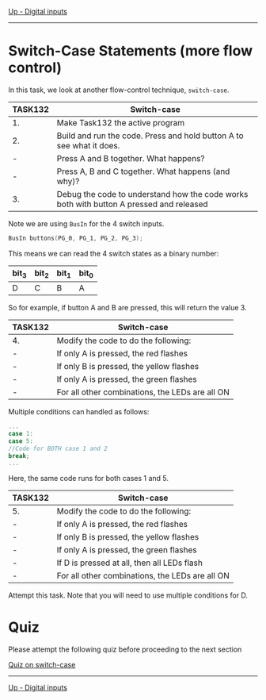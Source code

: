 [Up - Digital inputs](Digital_Inputs_1.md)

--- 

# Switch-Case Statements (more flow control)
In this task, we look at another flow-control technique, `switch-case`. 

| TASK132 | Switch-case |
| --- | --- |
| 1. | Make Task132 the active program |
| 2. | Build and run the code. Press and hold button A to see what it does. |
| - | Press A and B together. What happens? |
| - | Press A, B and C together. What happens (and why)? |
| 3. | Debug the code to understand how the code works both with button A pressed and released |

Note we are using `BusIn` for the 4 switch inputs.

```C++
BusIn buttons(PG_0, PG_1, PG_2, PG_3);
```

This means we can read the 4 switch states as a binary number:

| bit<sub>3</sub> | bit<sub>2</sub> | bit<sub>1</sub> | bit<sub>0</sub> |
| --- | --- | --- | --- | 
|  D  |  C  |  B  |  A  |

So for example, if button A and B are pressed, this will return the value 3.

| TASK132 | Switch-case |
| --- | --- |
| 4. | Modify the code to do the following: |
| -  | If only A is pressed, the red flashes |
| -  | If only B is pressed, the yellow flashes |
| -  | If only A is pressed, the green flashes |
| -  | For all other combinations, the LEDs are all ON |

Multiple conditions can handled as follows:

```C++
...
case 1:
case 5:
//Code for BOTH case 1 and 2
break;
...
```

Here, the same code runs for both cases 1 and 5.

| TASK132 | Switch-case |
| --- | --- |
| 5. | Modify the code to do the following: |
| -  | If only A is pressed, the red flashes |
| -  | If only B is pressed, the yellow flashes |
| -  | If only A is pressed, the green flashes |
| -  | If D is pressed at all, then all LEDs flash
| -  | For all other combinations, the LEDs are all ON |


Attempt this task. Note that you will need to use multiple conditions for D.

# Quiz

Please attempt the following quiz before proceeding to the next section

[Quiz on switch-case](https://dle.plymouth.ac.uk/mod/quiz/view.php?id=993811)

---

[Up - Digital inputs](Digital_Inputs_1.md)